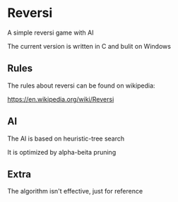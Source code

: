 # Reversi
A simple reversi game with AI

The current version is written in C and bulit on Windows

## Rules

The rules about reversi can be found on wikipedia:

https://en.wikipedia.org/wiki/Reversi

## AI

The AI is based on heuristic-tree search

It is optimized by alpha-beita pruning

## Extra

The algorithm isn't effective, just for reference
